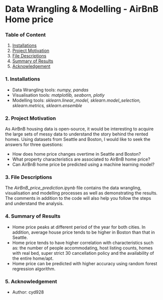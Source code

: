# Data Wrangling & Modelling - AirBnB Home price 

### Table of Content
1. [Installations](#101)
2. [Project Motivation](#102)
3. [File Descriptions](#103)
4. [Summary of Results](#104)
5. [Acknowledgement](#105)


### 1.<a name="101"></a> Installations
* Data Wrangling tools: _numpy, pandas_
* Visualisation tools: _matplotlib, seaborn, plotly_
* Modelling tools: _sklearn.linear_model, sklearn.model_selection, sklearn.metrics, sklearn.ensemble_


### 2. <a name="102"></a> Project Motivation
As AirBnB housing data is open-source, it would be interesting to acquire the large sets of messy data to understand the story behind the rented homes. Using datasets from Seattle and Boston, I would like to seek the answers for three questions:
* How does home price changes overtime in Seattle and Boston?
* What property characteristics are associated to AirBnB home price?
* Can AirBnB home price be predicted using a machine learning model?


### 3. <a name="103"></a> File Descriptions
The _AirBnB_price_prediction.ipynb_ file contains the data wrangling, visualisation and modelling processes as well as demonstrating the results. The comments in addition to the code will also help you follow the steps and understand the analysis.


### 4. <a name="104"></a> Summary of Results
* Home price peaks at different period of the year for both cities. In addition, average house price tends to be higher in Boston than that in Seattle.
* Home price tends to have higher correlation with characteristics such as: the number of people accommodating, host listing counts, homes with real bed, super strict 30 cancellation policy and the availability of the entire home/apt.
* Home price can be predicted with higher accuracy using random forest regression algorithm.


### 5. <a name="105"></a> Acknowledgement
* Author: cyd928


